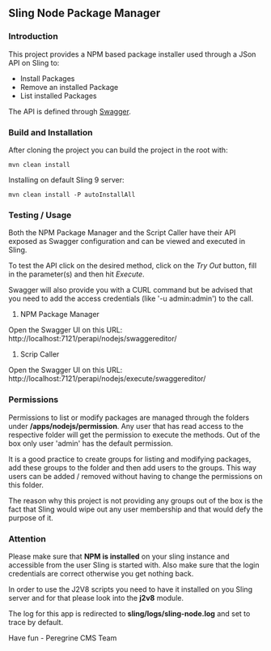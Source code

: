 ## Sling Node Package Manager

### Introduction

This project provides a NPM based package installer
used through a JSon API on Sling to:

* Install Packages
* Remove an installed Package
* List installed Packages

The API is defined through [Swagger](http://swagger.io).

### Build and Installation

After cloning the project you can build
the project in the root with:

    mvn clean install

Installing on default Sling 9 server:

    mvn clean install -P autoInstallAll

### Testing / Usage

Both the NPM Package Manager and the Script Caller have their
API exposed as Swagger configuration and can be viewed and
executed in Sling.

To test the API click on the desired method, click on the *Try Out*
button, fill in the parameter(s) and then hit *Execute*.

Swagger will also provide you with a CURL command but be advised that
you need to add the access credentials (like '-u admin:admin') to the
call.

1. NPM Package Manager

Open the Swagger UI on this URL: http://localhost:7121/perapi/nodejs/swaggereditor/

1. Scrip Caller

Open the Swagger UI on this URL: http://localhost:7121/perapi/nodejs/execute/swaggereditor/

### Permissions

Permissions to list or modify packages are managed through
the folders under **/apps/nodejs/permission**. Any user that has
read access to the respective folder will get the permission
to execute the methods. Out of the box only user 'admin' has
the default permission.

It is a good practice to create groups for listing and modifying
packages, add these groups to the folder and then add users to
the groups. This way users can be added / removed without having
to change the permissions on this folder.

The reason why this project is not providing any groups out
of the box is the fact that Sling would wipe out any user
membership and that would defy the purpose of it.

### Attention

Please make sure that **NPM is installed** on your sling instance and accessible
from the user Sling is started with. Also make sure that the login
credentials are correct otherwise you get nothing back.

In order to use the J2V8 scripts you need to have it installed on you Sling server
and for that please look into the **j2v8** module.

The log for this app is redirected to **sling/logs/sling-node.log** and set to
trace by default.

Have fun - Peregrine CMS Team